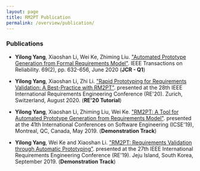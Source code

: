 ```yaml
---
layout: page
title: RM2PT Publication
permalink: /overview/publication/
---
```


### Publications
* **Yilong Yang**, Xiaoshan Li, Wei Ke, Zhiming Liu. ["Automated Prototype Generation from Formal Requirements Model"](https://doi.org/10.1109/TR.2019.2934348). IEEE Transactions on Reliability. 69(2), pp. 632-656, June 2020 (**JCR - Q1**)

* **Yilong Yang**, Xiaoshan Li, Zhi Li. ["Rapid Prototyping for Requirements Validation: A Best-Practice with RM2PT"](pdf/RE20.pdf). presented at the 28th IEEE International Requirements Engineering Conference (RE'20). Zurich, Switzerland, August 2020. (**RE'20 Tutorial**)

* **Yilong Yang**, Xiaoshan Li, Zhiming Liu, Wei Ke. ["RM2PT: A Tool for Automated Prototype Generation from Requirements Model"](https://doi.org/10.1109/ICSE-Companion.2019.00038). presented at the 41th International Conferences on Software Engineering (ICSE'19), Montreal, QC, Canada, May 2019. (**Demonstration Track**)

* **Yilong Yang**, Wei Ke and Xiaoshan Li. ["RM2PT: Requirements Validation through Automatic Prototyping"](https://doi.org/10.1109/RE.2019.00067).
presented at the 27th IEEE International Requirements Engineering Conference (RE'19). Jeju Island, South Korea, September 2019. (**Demonstration Track**)
